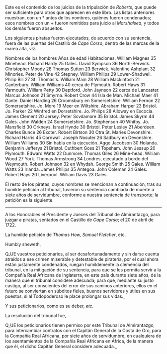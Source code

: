 Este es el contenido de los juicios de la tripulación de *Roberts*, que puede ser suficiente para otros que aparecen en este libro. Las listas anteriores muestran, con un * antes de los nombres, quiénes fueron condenados; esos nombres con un + fueron remitidos para juicio al *Marshalsea*, y todos los demás fueron absueltos.

Los siguientes piratas fueron ejecutados, de acuerdo con su sentencia, fuera de las puertas del Castillo de *Cape Corso*, dentro de las marcas de la marea alta, *viz.*

Nombres de los hombres    Años de edad   Habitaciones.
William Magnes           35             Minehead.
Richard Hardy            25             Gales.
David Sympson            36             North-Berwick.
Christopher Moody        28
Thomas Sutton            23             Berwick.
Valentine Ashplant       32             Minories.
Peter de Vine            42             Stepney.
William Philips          29             Lower-Shadwell.
Philip Bill              27             St. Thomas's.
William Main             28
William Mackintosh       21             Canterbury.
William Williams         40             cerca de Plymouth.
Robert Haws              31             Yarmouth.
William Petty            30             Deptford.
John Jaynson             22             cerca de Lancaster.
Marcus Johnson           21             Smyrna.
Robert Crow              44             Isla de Man.
Michael Maer             41             Gante.
Daniel Harding           26             Croomsbury en Somersetshire.
William Fernon           22             Somersetshire.
Jo. More                 19             Meer en Wiltshire.
Abraham Harper           23             Bristol.
Jo. Parker               22             Winfred en Dorsetshire.
Jo. Philips              28             Alloway en Escocia.
James Clement            20             Jersey.
Peter Scvdamore          35             Bristol.
James Skyrm              44             Gales.
John Walden              24             Somersetshire.
Jo. Stephenson           40             Whitby.
Jo. Mansfield            30             Orkneys.
Israel Hynde             30             Bristol.
Peter Lesley             21             Aberdeen.
Charles Bunce            26             Excter.
Robert Birtson           30             Otra St. Maries Devonshire.
Richard Harris           45             Cornwall.
Joseph Nosuter           26             Sadbury en Devonshire.
William Williams         30             Sin habla en la ejecución.
Agge Jacobson            30             Holanda.
Benjamin Jefferys        21             Bristol.
Cuthbert Goss            21             Topsham.
John Jessup              20             Plymouth.
Edward Watts             22             Dunmore.
Thomas Giles             26             Mine-head.
William Wood             27             York.
Thomas Armstrong         34             Londres, ejecutado a bordo del Weymouth.
Robert Johnson           32             en Whydah.
George Smith             25             Gales.
William Watts            23             Irlanda.
James Philips            35             Antegoa.
John Coleman             24             Gales.
Robert Hays              20             Liverpool.
William Davis            23             Gales.

El resto de los piratas, cuyos nombres se mencionan a continuación, tras su humilde petición al tribunal, tuvieron su sentencia cambiada de muerte a siete años de servidumbre, conforme a nuestra sentencia de transporte; la petición es la siguiente.

* * *

A los Honorables el Presidente y Jueces del Tribunal de
Almirantazgo, para juzgar a piratas, sentados en el Castillo de *Cape Corso*; el
20 de abril de 1722.

La humilde petición de *Thomas How, Samuel Fletcher*, etc.

Humbly sheweth,

Q_UE vuestros peticionarios, al ser desafortunadamente y sin darse cuenta atraídos a ese
crimen miserable y detestable de piratería, por el cual ahora están justamente
condenados, ruegan humildemente la clemencia del tribunal, en la
mitigación de su sentencia, para que se les permita servir a la Compañía Real
Africana de Inglaterra, en este país durante siete años, de la
manera que el tribunal considere adecuada; para que, mediante su justo
castigo, al ser conscientes del error de sus caminos anteriores, ellos
en el futuro se conviertan en súbditos fieles, buenos servidores y útiles en
sus puestos, si al Todopoderoso le place prolongar sus vidas._

Y sus peticionarios, como es su deber, _etc._

La resolución del tribunal fue,

Q_UE los peticionarios tienen permiso por este Tribunal de Almirantazgo, para
intercambiar contratos con el Capitán General de la Costa de Oro, para
la Compañía Real Africana, por siete años de servidumbre, en cualquiera de los
asentamientos de la Compañía Real Africana en África, de la manera que él, el
dicho Capitán General considere adecuada._